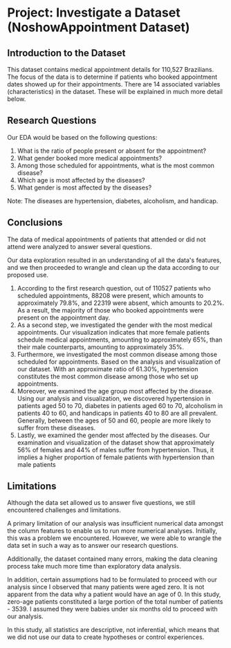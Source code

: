 # __Project: Investigate a Dataset (NoshowAppointment Dataset)__
## __Introduction to the Dataset__ 

This dataset contains medical appointment details for 110,527 Brazilians. The focus of the data is to determine if patients who booked appointment dates showed up for their appointments. There are 14 associated variables (characteristics) in the dataset. These will be explained in much more detail below.

## __Research Questions__

Our EDA would be based on the following questions:
1. What is the ratio of people present or absent for the appointment?
2. What gender booked more medical appointments?
3. Among those scheduled for appointments, what is the most common disease?
4. Which age is most affected by the diseases?
5. What gender is most affected by the diseases?


Note: The diseases are hypertension, diabetes, alcoholism, and handicap.

## Conclusions

The data of medical appointments of patients that attended or did not attend were analyzed to answer several questions.

Our data exploration resulted in an understanding of all the data's features, and we then proceeded to wrangle and clean up the data according to our proposed use.

1. According to the first research question, out of 110527 patients who scheduled appointments, 88208 were present, which amounts to approximately 79.8%, and 22319 were absent, which amounts to 20.2%. As a result, the majority of those who booked appointments were present on the appointment day.
2. As a second step, we investigated the gender with the most medical appointments. Our visualization indicates that more female patients schedule medical appointments, amounting to approximately 65%, than their male counterparts, amounting to approximately 35%.
3. Furthermore, we investigated the most common disease among those scheduled for appointments. Based on the analysis and visualization of our dataset. With an approximate ratio of 61.30%, hypertension constitutes the most common disease among those who set up appointments.
4. Moreover, we examined the age group most affected by the disease. Using our analysis and visualization, we discovered hypertension in patients aged 50 to 70, diabetes in patients aged 60 to 70, alcoholism in patients 40 to 60, and handicaps in patients 40 to 80 are all prevalent. Generally, between the ages of 50 and 60, people are more likely to suffer from these diseases. 
5. Lastly, we examined the gender most affected by the diseases. Our examination and visualization of the dataset show that approximately 56% of females and 44% of males suffer from hypertension. Thus, it implies a higher proportion of female patients with hypertension than male patients

## Limitations

Although the data set allowed us to answer five questions, we still encountered challenges and limitations.

A primary limitation of our analysis was insufficient numerical data amongst the column features to enable us to run more numerical analyses. Initially, this was a problem we encountered. However, we were able to wrangle the data set in such a way as to answer our research questions.

Additionally, the dataset contained many errors, making the data cleaning process take much more time than exploratory data analysis.

In addition, certain assumptions had to be formulated to proceed with our analysis since I observed that many patients were aged zero. It is not apparent from the data why a patient would have an age of 0. In this study, zero-age patients constituted a large portion of the total number of patients - 3539. I assumed they were babies under six months old to proceed with our analysis.

In this study, all statistics are descriptive, not inferential, which means that we did not use our data to create hypotheses or control experiences.
